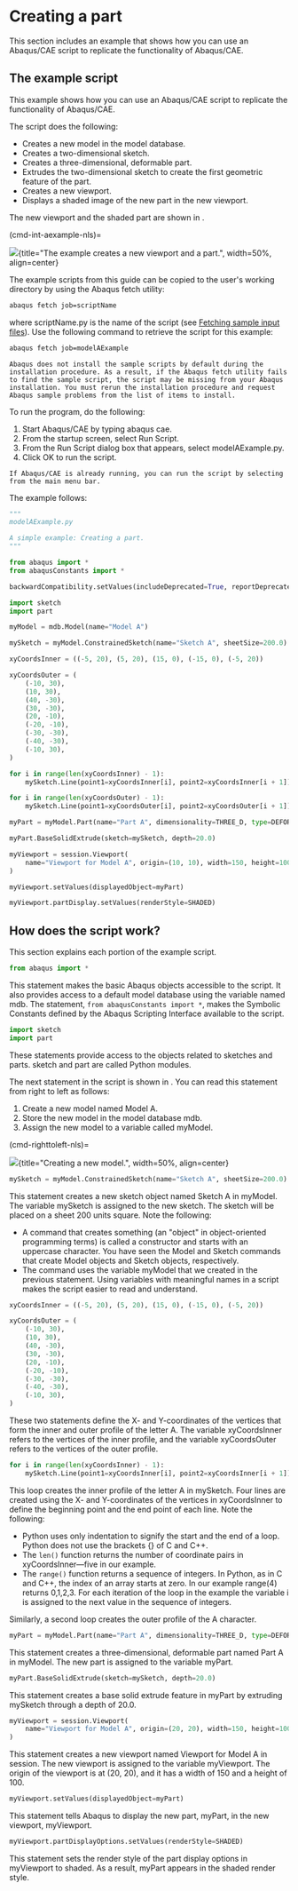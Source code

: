 # Creating a part

This section includes an example that shows how you can use an Abaqus/CAE script to replicate the functionality of Abaqus/CAE.

## The example script

This example shows how you can use an Abaqus/CAE script to replicate the functionality of Abaqus/CAE.

The script does the following:

- Creates a new model in the model database.
- Creates a two-dimensional sketch.
- Creates a three-dimensional, deformable part.
- Extrudes the two-dimensional sketch to create the first geometric feature of the part.
- Creates a new viewport.
- Displays a shaded image of the new part in the new viewport.

The new viewport and the shaded part are shown in [](#cmd-int-aexample-nls).

(cmd-int-aexample-nls)=

![](/images/cmd-int-aexample-nls.png){title="The example creates a new viewport and a part.", width=50%, align=center}

The example scripts from this guide can be copied to the user's working directory by using the Abaqus fetch utility:

```sh
abaqus fetch job=scriptName
```

where scriptName.py is the name of the script (see [Fetching sample input files](https://help.3ds.com/2021/english/dssimulia_established/SIMACAEEXCRefMap/simaexc-c-fetchproc.htm?contextscope=all?)). Use the following command to retrieve the script for this example:

```sh
abaqus fetch job=modelAExample
```

```{note}
Abaqus does not install the sample scripts by default during the installation procedure. As a result, if the Abaqus fetch utility fails to find the sample script, the script may be missing from your Abaqus installation. You must rerun the installation procedure and request Abaqus sample problems from the list of items to install.
```

To run the program, do the following:

1. Start Abaqus/CAE by typing abaqus cae.
2. From the startup screen, select Run Script.
3. From the Run Script dialog box that appears, select modelAExample.py.
4. Click OK to run the script.

```{note}
If Abaqus/CAE is already running, you can run the script by selecting from the main menu bar.
```

The example follows:

```python
"""
modelAExample.py

A simple example: Creating a part.
"""

from abaqus import *
from abaqusConstants import *

backwardCompatibility.setValues(includeDeprecated=True, reportDeprecated=False)

import sketch
import part

myModel = mdb.Model(name="Model A")

mySketch = myModel.ConstrainedSketch(name="Sketch A", sheetSize=200.0)

xyCoordsInner = ((-5, 20), (5, 20), (15, 0), (-15, 0), (-5, 20))

xyCoordsOuter = (
    (-10, 30),
    (10, 30),
    (40, -30),
    (30, -30),
    (20, -10),
    (-20, -10),
    (-30, -30),
    (-40, -30),
    (-10, 30),
)

for i in range(len(xyCoordsInner) - 1):
    mySketch.Line(point1=xyCoordsInner[i], point2=xyCoordsInner[i + 1])

for i in range(len(xyCoordsOuter) - 1):
    mySketch.Line(point1=xyCoordsOuter[i], point2=xyCoordsOuter[i + 1])

myPart = myModel.Part(name="Part A", dimensionality=THREE_D, type=DEFORMABLE_BODY)

myPart.BaseSolidExtrude(sketch=mySketch, depth=20.0)

myViewport = session.Viewport(
    name="Viewport for Model A", origin=(10, 10), width=150, height=100
)

myViewport.setValues(displayedObject=myPart)

myViewport.partDisplay.setValues(renderStyle=SHADED)
```

## How does the script work?

This section explains each portion of the example script.

```python
from abaqus import *
```

This statement makes the basic Abaqus objects accessible to the script. It also provides access to a default model database using the variable named mdb. The statement, `from abaqusConstants import *`, makes the Symbolic Constants defined by the Abaqus Scripting Interface available to the script.

```python
import sketch
import part
```

These statements provide access to the objects related to sketches and parts. sketch and part are called Python modules.

The next statement in the script is shown in [](#cmd-righttoleft-nls). You can read this statement from right to left as follows:

1. Create a new model named Model A.
2. Store the new model in the model database mdb.
3. Assign the new model to a variable called myModel.

(cmd-righttoleft-nls)=

![](/images/cmd-righttoleft-nls.png){title="Creating a new model.", width=50%, align=center}

```python
mySketch = myModel.ConstrainedSketch(name="Sketch A", sheetSize=200.0)
```

This statement creates a new sketch object named Sketch A in myModel. The variable mySketch is assigned to the new sketch. The sketch will be placed on a sheet 200 units square. Note the following:

- A command that creates something (an "object" in object-oriented programming terms) is called a constructor and starts with an uppercase character. You have seen the Model and Sketch commands that create Model objects and Sketch objects, respectively.
- The command uses the variable myModel that we created in the previous statement. Using variables with meaningful names in a script makes the script easier to read and understand.

```python
xyCoordsInner = ((-5, 20), (5, 20), (15, 0), (-15, 0), (-5, 20))

xyCoordsOuter = (
    (-10, 30),
    (10, 30),
    (40, -30),
    (30, -30),
    (20, -10),
    (-20, -10),
    (-30, -30),
    (-40, -30),
    (-10, 30),
)
```

These two statements define the X- and Y-coordinates of the vertices that form the inner and outer profile of the letter A. The variable xyCoordsInner refers to the vertices of the inner profile, and the variable xyCoordsOuter refers to the vertices of the outer profile.

```python
for i in range(len(xyCoordsInner) - 1):
    mySketch.Line(point1=xyCoordsInner[i], point2=xyCoordsInner[i + 1])
```

This loop creates the inner profile of the letter A in mySketch. Four lines are created using the X- and Y-coordinates of the vertices in xyCoordsInner to define the beginning point and the end point of each line. Note the following:

- Python uses only indentation to signify the start and the end of a loop. Python does not use the brackets {} of C and C++.
- The `len()` function returns the number of coordinate pairs in xyCoordsInner—five in our example.
- The `range()` function returns a sequence of integers. In Python, as in C and C++, the index of an array starts at zero. In our example range(4) returns 0,1,2,3. For each iteration of the loop in the example the variable i is assigned to the next value in the sequence of integers.

Similarly, a second loop creates the outer profile of the A character.

```python
myPart = myModel.Part(name="Part A", dimensionality=THREE_D, type=DEFORMABLE_BODY)
```

This statement creates a three-dimensional, deformable part named Part A in myModel. The new part is assigned to the variable myPart.

```python
myPart.BaseSolidExtrude(sketch=mySketch, depth=20.0)
```

This statement creates a base solid extrude feature in myPart by extruding mySketch through a depth of 20.0.

```python
myViewport = session.Viewport(
    name="Viewport for Model A", origin=(20, 20), width=150, height=100
)
```

This statement creates a new viewport named Viewport for Model A in session. The new viewport is assigned to the variable myViewport. The origin of the viewport is at (20, 20), and it has a width of 150 and a height of 100.

```python
myViewport.setValues(displayedObject=myPart)
```

This statement tells Abaqus to display the new part, myPart, in the new viewport, myViewport.

```python
myViewport.partDisplayOptions.setValues(renderStyle=SHADED)
```

This statement sets the render style of the part display options in myViewport to shaded. As a result, myPart appears in the shaded render style.
